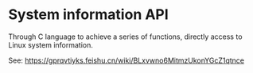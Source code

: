 # System information API

Through C language to achieve a series of functions, directly access to Linux system information.

See: https://gprqvtiyks.feishu.cn/wiki/BLxvwno6MitmzUkonYGcZ1qtnce
